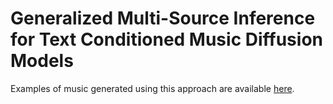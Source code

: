 # Generalized Multi-Source Inference for Text Conditioned Music Diffusion Models

Examples of music generated using this approach are available [here](https://gladia-research-group.github.io/gmsdi/).

